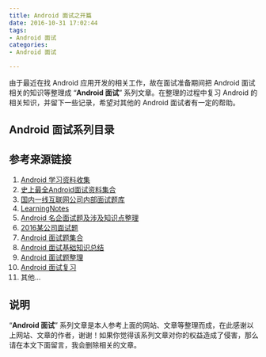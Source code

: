```yaml
---
title: Android 面试之开篇
date: 2016-10-31 17:02:44
tags:
- Android 面试
categories:
- Android 面试

---
```


由于最近在找 Android 应用开发的相关工作，故在面试准备期间把 Android 面试相关的知识等整理成 “**Android 面试**” 系列文章。在整理的过程中复习 Android 的相关知识，并留下一些记录，希望对其他的 Android 面试者有一定的帮助。

##  Android 面试系列目录



<!-- more -->

## 参考来源链接

1. [ Android 学习资料收集](https://github.com/Freelander/Android_Data)
2. [史上最全Android面试资料集合](http://www.jianshu.com/p/d1efe2f31b6d)
3. [国内一线互联网公司内部面试题库](https://github.com/JackyAndroid/AndroidInterview-Q-A/blob/master/README-CN.md)
4. [LearningNotes](https://github.com/GeniusVJR/LearningNotes)
5. [Android 名企面试题及涉及知识点整理](https://github.com/Mr-YangCheng/ForAndroidInterview)
6. [2016某公司面试题](http://yuweiguocn.github.io/interview-2016-big-company/)
7. [Android 面试题集合](http://yuweiguocn.github.io/android-interview-list/)
8. [Android 面试基础知识总结](http://yuweiguocn.github.io/android-interview-basic-1/)
9. [Android 面试题整理](http://blog.csdn.net/x605940745/article/category/1808335)
10. [Android 面试复习](http://www.cnblogs.com/hackerd/p/3750541.html)
11. 其他...

## 说明

 “**Android 面试**” 系列文章是本人参考上面的网站、文章等整理而成，在此感谢以上网站、文章的作者，谢谢！如果你觉得该系列文章对你的权益造成了侵害，那么请在本文下面留言，我会删除相关的文章。